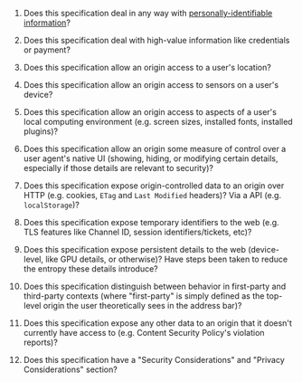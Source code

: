 1.  Does this specification deal in any way with [personally-identifiable
    information][pii]?

2.  Does this specification deal with high-value information like credentials or
    payment?

3.  Does this specification allow an origin access to a user's location?

4.  Does this specification allow an origin access to sensors on a user's
    device?

5.  Does this specification allow an origin access to aspects of a user's local
    computing environment (e.g. screen sizes, installed fonts, installed
    plugins)?

6.  Does this specification allow an origin some measure of control over a user
    agent's native UI (showing, hiding, or modifying certain details, especially
    if those details are relevant to security)?

7.  Does this specification expose origin-controlled data to an origin over
    HTTP (e.g. cookies, `ETag` and `Last Modified` headers)? Via a API (e.g.
    `localStorage`)?

8.  Does this specification expose temporary identifiers to the web (e.g. TLS
    features like Channel ID, session identifiers/tickets, etc)?

9.  Does this specification expose persistent details to the web (device-level,
    like GPU details, or otherwise)? Have steps been taken to reduce the entropy
    these details introduce?

10. Does this specification distinguish between behavior in first-party and
    third-party contexts (where "first-party" is simply defined as the top-level
    origin the user theoretically sees in the address bar)?

11. Does this specification expose any other data to an origin that it doesn't
    currently have access to (e.g. Content Security Policy's violation reports)?

12. Does this specification have a "Security Considerations" and "Privacy
    Considerations" section?

[pii]: http://en.wikipedia.org/wiki/Personally_identifiable_information

